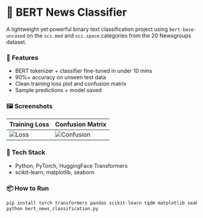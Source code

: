 # 🧠 BERT News Classifier

A lightweight yet powerful binary text classification project using `bert-base-uncased` on the `sci.med` and `sci.space` categories from the 20 Newsgroups dataset.

### 🚀 Features
- BERT tokenizer + classifier fine-tuned in under 10 mins
- 90%+ accuracy on unseen test data
- Clean training loss plot and confusion matrix
- Sample predictions + model saved

### 🖼️ Screenshots
| Training Loss | Confusion Matrix |
|---------------|------------------|
| ![Loss](training_loss.png) | ![Confusion](confusion_matrix.png) |

### 🔧 Tech Stack
- Python, PyTorch, HuggingFace Transformers
- scikit-learn, matplotlib, seaborn

### 📦 How to Run
```bash
pip install torch transformers pandas scikit-learn tqdm matplotlib seaborn
python bert_news_classification.py
